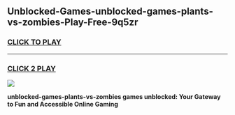 
## Unblocked-Games-unblocked-games-plants-vs-zombies-Play-Free-9q5zr
<h3>
<a href="https://premium76.site?title=unblocked-games-plants-vs-zombies&ref=20M">CLICK TO PLAY</a></h3>
<hr>

<h3>
<a href="https://premium76.site?title=unblocked-games-plants-vs-zombies&ref=20M">CLICK 2 PLAY</a>
  
</h3>

<a href="https://premium76.site?title=unblocked-games-plants-vs-zombies&ref=19M"><img src="https://clearcache.store/games.png"></a>


**unblocked-games-plants-vs-zombies games unblocked: Your Gateway to Fun and Accessible Online Gaming**
